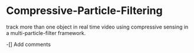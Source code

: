 # Compressive-Particle-Filtering
track more than one object in real time video using compressive sensing in a multi-particle-filter framework.

-[] Add comments

